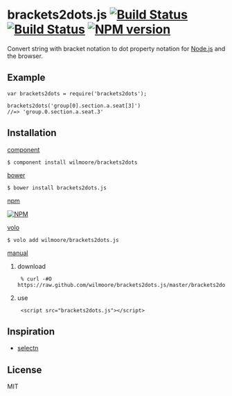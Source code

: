 # brackets2dots.js [![Build Status](https://travis-ci.org/wilmoore/brackets2dots.js.png?branch=master)](https://travis-ci.org/wilmoore/brackets2dots.js) [![Build Status](https://david-dm.org/wilmoore/brackets2dots.png)](https://david-dm.org/wilmoore/brackets2dots) [![NPM version](https://badge.fury.io/js/brackets2dots.png)](http://badge.fury.io/js/brackets2dots)

  Convert string with bracket notation to dot property notation for [Node.js][] and the browser.

## Example

    var brackets2dots = require('brackets2dots');

    brackets2dots('group[0].section.a.seat[3]')
    //=> 'group.0.section.a.seat.3'

## Installation

[component](http://component.io/wilmoore/brackets2dots)

    $ component install wilmoore/brackets2dots

[bower](http://sindresorhus.com/bower-components/)

    $ bower install brackets2dots.js

[npm](https://npmjs.org/package/brackets2dots)

[![NPM](https://nodei.co/npm/brackets2dots.png?downloads=true)](https://nodei.co/npm/brackets2dots/)

[volo](http://volojs.org)

    $ volo add wilmoore/brackets2dots.js

[manual][]

1. download

        % curl -#O https://raw.github.com/wilmoore/brackets2dots.js/master/brackets2dots.js

2. use

        <script src="brackets2dots.js"></script>

## Inspiration

- [selectn][]

## License

  MIT

[selectn]:  https://github.com/wilmoore/selectn
[global]:   https://raw.github.com/wilmoore/brackets2dots.js/master/brackets2dots.min.js
[Node.js]:  http://nodejs.org
[manual]:   http://yuiblog.com/blog/2006/06/01/global-domination/

